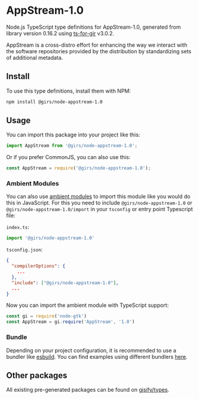 
# AppStream-1.0

Node.js TypeScript type definitions for AppStream-1.0, generated from library version 0.16.2 using [ts-for-gir](https://github.com/gjsify/ts-for-gir) v3.0.2.

AppStream is a cross-distro effort for enhancing the way we interact with the software repositories provided by the distribution by standardizing sets of additional metadata.

## Install

To use this type definitions, install them with NPM:
```bash
npm install @girs/node-appstream-1.0
```

## Usage

You can import this package into your project like this:
```ts
import AppStream from '@girs/node-appstream-1.0';
```

Or if you prefer CommonJS, you can also use this:
```ts
const AppStream = require('@girs/node-appstream-1.0');
```

### Ambient Modules

You can also use [ambient modules](https://github.com/gjsify/ts-for-gir/tree/main/packages/cli#ambient-modules) to import this module like you would do this in JavaScript.
For this you need to include `@girs/node-appstream-1.0` or `@girs/node-appstream-1.0/import` in your `tsconfig` or entry point Typescript file:

`index.ts`:
```ts
import '@girs/node-appstream-1.0'
```

`tsconfig.json`:
```json
{
  "compilerOptions": {
    ...
  },
  "include": ["@girs/node-appstream-1.0"],
  ...
}
```

Now you can import the ambient module with TypeScript support: 

```ts
const gi = require('node-gtk')
const AppStream = gi.require('AppStream', '1.0')
```


### Bundle

Depending on your project configuration, it is recommended to use a bundler like [esbuild](https://esbuild.github.io/). You can find examples using different bundlers [here](https://github.com/gjsify/ts-for-gir/tree/main/examples).

## Other packages

All existing pre-generated packages can be found on [gjsify/types](https://github.com/gjsify/types).

